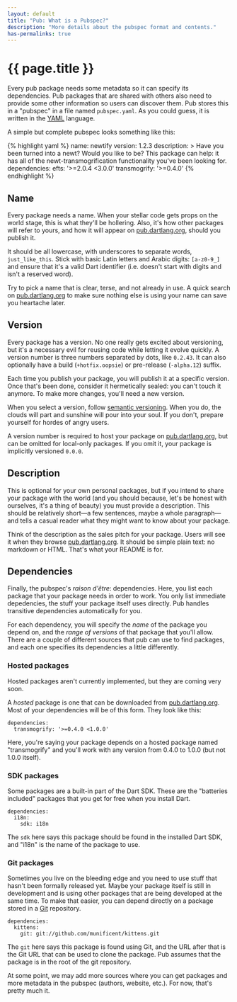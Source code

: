 ```yaml
---
layout: default
title: "Pub: What is a Pubspec?"
description: "More details about the pubspec format and contents."
has-permalinks: true
---
```


# {{ page.title }}

Every pub package needs some metadata so it can specify its dependencies. Pub
packages that are shared with others also need to provide some other
information so users can discover them. Pub stores this in a "pubspec" in a file
named `pubspec.yaml`. As you could guess, it is written in the
[YAML](http://www.yaml.org/) language.

A simple but complete pubspec looks something like this:

{% highlight yaml %}
name: newtify
version: 1.2.3
description: >
  Have you been turned into a newt? Would you like to be? This
  package can help: it has all of the newt-transmogrification
  functionality you've been looking for.
dependencies:
  efts: '>=2.0.4 <3.0.0'
  transmogrify: '>=0.4.0'
{% endhighlight %}

## Name

Every package needs a name. When your stellar code gets props on the world
stage, this is what they'll be hollering. Also, it's how other packages will
refer to yours, and how it will appear on [pub.dartlang.org][pubsite], should
you publish it.

It should be all lowercase, with underscores to separate words,
`just_like_this`. Stick with basic Latin letters and Arabic digits:
`[a-z0-9_]` and ensure that it's a valid Dart identifier (i.e. doesn't start
with digits and isn't a reserved word).

Try to pick a name that is clear, terse, and not already in use. A quick search
on [pub.dartlang.org][pubsite] to make sure nothing else is using your name can
save you heartache later.

## Version

Every package has a version. No one really gets excited about versioning, but
it's a necessary evil for reusing code while letting it evolve quickly. A
version number is three numbers separated by dots, like `0.2.43`. It can also
optionally have a build (`+hotfix.oopsie`) or pre-release (`-alpha.12`) suffix.

Each time you publish your package, you will publish it at a specific version.
Once that's been done, consider it hermetically sealed: you can't touch it
anymore. To make more changes, you'll need a new version.

When you select a version, follow [semantic versioning][]. When you do, the
clouds will part and sunshine will pour into your soul. If you don't, prepare
yourself for hordes of angry users.

[semantic versioning]: http://semver.org

A version number is required to host your package on
[pub.dartlang.org][pubsite], but can be omitted for local-only packages. If you
omit it, your package is implicitly versioned `0.0.0`.

## Description

This is optional for your own personal packages, but if you intend to share
your package with the world (and you should because, let's be honest with
ourselves, it's a thing of beauty) you must provide a description. This should
be relatively short&mdash;a few sentences, maybe a whole paragraph&mdash;and
tells a casual reader what they might want to know about your package.

Think of the description as the sales pitch for your package. Users will see it
when they browse [pub.dartlang.org][pubsite]. It should be simple plain text:
no markdown or HTML. That's what your README is for.

## Dependencies

Finally, the pubspec's *raison d'être*: dependencies. Here, you list each
package that your package needs in order to work. You only list immediate
depedencies, the stuff your package itself uses directly. Pub handles
transitive dependencies automatically for you.

For each dependency, you will specify the *name* of the package you depend on,
and the *range of versions* of that package that you'll allow. There are a
couple of different sources that pub can use to find packages, and each one
specifies its dependencies a little differently.

<!-- TODO(rnystrom): Describe the full dependency syntax here. -->

### Hosted packages

<aside><div class="alert alert-warning">

Hosted packages aren't currently implemented, but they are coming very soon.

</div></aside>

A *hosted* package is one that can be downloaded from
[pub.dartlang.org][pubsite]. Most of your dependencies will be of this form.
They look like this:

    dependencies:
      transmogrify: '>=0.4.0 <1.0.0'

Here, you're saying your package depends on a hosted package named
"transmogrify" and you'll work with any version from 0.4.0 to 1.0.0 (but not
1.0.0 itself).

### SDK packages

Some packages are a built-in part of the Dart SDK. These are the "batteries
included" packages that you get for free when you install Dart.

    dependencies:
      i18n:
        sdk: i18n

The `sdk` here says this package should be found in the installed Dart SDK, and
"i18n" is the name of the package to use.

### Git packages

Sometimes you live on the bleeding edge and you need to use stuff that hasn't
been formally released yet. Maybe your package itself is still in development
and is using other packages that are being developed at the same time. To make
that easier, you can depend directly on a package stored in a [Git][]
repository.

[git]: http://git-scm.com/

    dependencies:
      kittens:
        git: git://github.com/munificent/kittens.git

The `git` here says this package is found using Git, and the URL after that is
the Git URL that can be used to clone the package. Pub assumes that the package
is in the root of the git repository.

At some point, we may add more sources where you can get packages and more
metadata in the pubspec (authors, website, etc.). For now, that's pretty much
it.

<!-- TODO(rnystrom): Describe version range syntax. -->

[pubsite]: http://pub.dartlang.org
